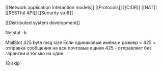 [[Network application interaction models]]
[[Protocols]]
[[CIDR]]
[[NAT]]
[[RESTful API]]
[[Security stuff]]

[[Distributed system development]]

Netstat -b





MailSlot 425 byte msg size
Если одинаковые имена и размер < 425 = отправка сообщения на все почтовые ящики
 425 - отправляет без гарантии и только на один 





18 skip
